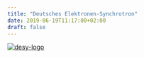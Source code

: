 ```yaml
---
title: "Deutsches Elektronen-Synchrotron"
date: 2019-06-19T11:17:00+02:00
draft: false
---
```


[![desy-logo](/institutes/desy.png)](http://www.desy.de/)

